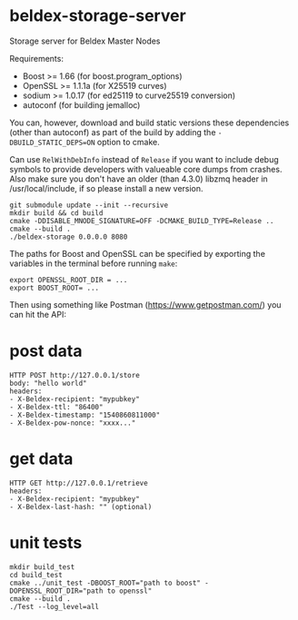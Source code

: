 # beldex-storage-server
Storage server for Beldex Master Nodes

Requirements:
* Boost >= 1.66 (for boost.program_options)
* OpenSSL >= 1.1.1a (for X25519 curves)
* sodium >= 1.0.17 (for ed25119 to curve25519 conversion)
* autoconf (for building jemalloc)

You can, however, download and build static versions these dependencies (other than autoconf) as
part of the build by adding the `-DBUILD_STATIC_DEPS=ON` option to cmake.

Can use `RelWithDebInfo` instead of `Release` if you want to include debug symbols to provide developers with valueable core dumps from crashes.
Also make sure you don't have an older (than 4.3.0) libzmq header in /usr/local/include, if so please install a new version.
```
git submodule update --init --recursive
mkdir build && cd build
cmake -DDISABLE_MNODE_SIGNATURE=OFF -DCMAKE_BUILD_TYPE=Release ..
cmake --build .
./beldex-storage 0.0.0.0 8080
```

The paths for Boost and OpenSSL can be specified by exporting the variables in the terminal before running `make`:
```
export OPENSSL_ROOT_DIR = ...
export BOOST_ROOT= ...
```

Then using something like Postman (https://www.getpostman.com/) you can hit the API:

# post data
```
HTTP POST http://127.0.0.1/store
body: "hello world"
headers:
- X-Beldex-recipient: "mypubkey"
- X-Beldex-ttl: "86400"
- X-Beldex-timestamp: "1540860811000"
- X-Beldex-pow-nonce: "xxxx..."
```
# get data
```
HTTP GET http://127.0.0.1/retrieve
headers:
- X-Beldex-recipient: "mypubkey"
- X-Beldex-last-hash: "" (optional)
```

# unit tests
```
mkdir build_test
cd build_test
cmake ../unit_test -DBOOST_ROOT="path to boost" -DOPENSSL_ROOT_DIR="path to openssl"
cmake --build .
./Test --log_level=all
```
